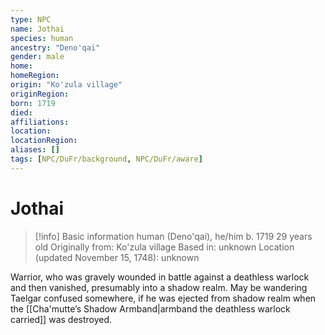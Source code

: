 ```yaml
---
type: NPC
name: Jothai
species: human
ancestry: "Deno'qai"
gender: male
home: 
homeRegion:
origin: "Ko'zula village"
originRegion:
born: 1719
died: 
affiliations: 
location: 
locationRegion:
aliases: []
tags: [NPC/DuFr/background, NPC/DuFr/aware]
---
```

# Jothai
>[!info] Basic information
>human (Deno'qai), he/him
>b. 1719
>29 years old
>Originally from: Ko'zula village
>Based in: unknown
>Location (updated November 15, 1748): unknown

Warrior, who was gravely wounded in battle against a deathless warlock and then vanished, presumably into a shadow realm. May be wandering Taelgar confused somewhere, if he was ejected from shadow realm when the [[Cha'mutte’s Shadow Armband|armband the deathless warlock carried]] was destroyed.